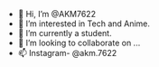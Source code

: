 - 👋 Hi, I’m @AKM7622
- 👀 I’m interested in Tech and Anime.
- 🌱 I’m currently a student.
- 💞️ I’m looking to collaborate on ...
- 📫 Instagram- @akm.7622

<!---
AKM7622/AKM7622 is a ✨ special ✨ repository because its `README.md` (this file) appears on your GitHub profile.
You can click the Preview link to take a look at your changes.
--->
